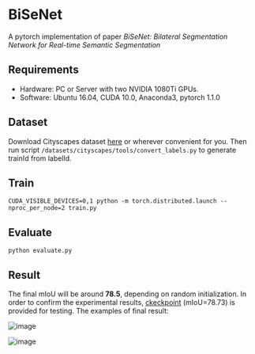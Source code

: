 # BiSeNet
A pytorch implementation of paper *BiSeNet: Bilateral Segmentation Network for Real-time Semantic Segmentation*

## Requirements
- Hardware: PC or Server with two NVIDIA 1080Ti GPUs.
- Software: Ubuntu 16.04, CUDA 10.0, Anaconda3, pytorch 1.1.0

## Dataset
Download Cityscapes dataset [here](https://www.baidu.com/link?url=84aUng-KvWlTVjannp3-F7oYkeVBWPCn0A0iOTVLGZNf0-U5PfG_ggmR5taOJwlW&wd=&eqid=97b2e88b0000c1a60000000561279c76) or wherever convenient for you. Then run script `/datasets/cityscapes/tools/convert_labels.py` to generate trainId from labelId.

## Train
```
CUDA_VISIBLE_DEVICES=0,1 python -m torch.distributed.launch --nproc_per_node=2 train.py
```

## Evaluate
```
python evaluate.py
```

## Result
The final mIoU will be around **78.5**, depending on random initialization. In order to confirm the experimental results, [ckeckpoint](https://drive.google.com/file/d/1xlLH8U9AF5D-RcpuXzWdlkKuG84haUpq/view?usp=sharing) (mIoU=78.73) is provided for testing. 
The examples of final result:

![image](https://github.com/wangyunnan/BiSeNet/blob/main/save/example/visual/image.png)

![image](https://github.com/wangyunnan/BiSeNet/blob/main/save/example/visual/prediction.png)
